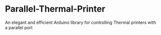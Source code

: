 # Parallel-Thermal-Printer
An elegant and efficient Arduino library for controlling Thermal printers with a parallel port 
